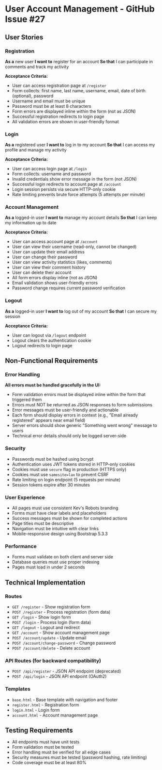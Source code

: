 # User Account Management - GitHub Issue #27

## User Stories

### Registration
**As a** new user
**I want to** register for an account
**So that** I can participate in comments and track my activity

**Acceptance Criteria:**
- User can access registration page at `/register`
- Form collects: first name, last name, username, email, date of birth (optional), password
- Username and email must be unique
- Password must be at least 8 characters
- Form errors are displayed inline within the form (not as JSON)
- Successful registration redirects to login page
- All validation errors are shown in user-friendly format

### Login
**As a** registered user
**I want to** log in to my account
**So that** I can access my profile and manage my activity

**Acceptance Criteria:**
- User can access login page at `/login`
- Form collects: username and password
- Invalid credentials show error message in the form (not JSON)
- Successful login redirects to account page at `/account`
- Login session persists via secure HTTP-only cookie
- Rate limiting prevents brute force attempts (5 attempts per minute)

### Account Management
**As a** logged-in user
**I want to** manage my account details
**So that** I can keep my information up to date

**Acceptance Criteria:**
- User can access account page at `/account`
- User can view their username (read-only, cannot be changed)
- User can update their email address
- User can change their password
- User can view activity statistics (likes, comments)
- User can view their comment history
- User can delete their account
- All form errors display inline (not as JSON)
- Email validation shows user-friendly errors
- Password change requires current password verification

### Logout
**As a** logged-in user
**I want to** log out of my account
**So that** I can secure my session

**Acceptance Criteria:**
- User can logout via `/logout` endpoint
- Logout clears the authentication cookie
- Logout redirects to login page

## Non-Functional Requirements

### Error Handling
**All errors must be handled gracefully in the UI:**
- Form validation errors must be displayed inline within the form that triggered them
- Errors must NOT be returned as JSON responses to form submissions
- Error messages must be user-friendly and actionable
- Each form should display errors in context (e.g., "Email already registered" appears near email field)
- Server errors should show generic "Something went wrong" message to users
- Technical error details should only be logged server-side

### Security
- Passwords must be hashed using bcrypt
- Authentication uses JWT tokens stored in HTTP-only cookies
- Cookies must use `secure` flag in production (HTTPS only)
- Cookies must use `samesite=lax` to prevent CSRF
- Rate limiting on login endpoint (5 requests per minute)
- Session tokens expire after 30 minutes

### User Experience
- All pages must use consistent Kev's Robots branding
- Forms must have clear labels and placeholders
- Success messages must be shown for completed actions
- Page titles must be descriptive
- Navigation must be intuitive with clear links
- Mobile-responsive design using Bootstrap 5.3.3

### Performance
- Forms must validate on both client and server side
- Database queries must use proper indexing
- Pages must load in under 2 seconds

## Technical Implementation

### Routes
- `GET /register` - Show registration form
- `POST /register` - Process registration (form data)
- `GET /login` - Show login form
- `POST /login` - Process login (form data)
- `GET /logout` - Logout and redirect
- `GET /account` - Show account management page
- `POST /account/update` - Update email
- `POST /account/change-password` - Change password
- `POST /account/delete` - Delete account

### API Routes (for backward compatibility)
- `POST /api/register` - JSON API endpoint (deprecated)
- `POST /api/login` - JSON API endpoint (OAuth2)

### Templates
- `base.html` - Base template with navigation and footer
- `register.html` - Registration form
- `login.html` - Login form
- `account.html` - Account management page

## Testing Requirements
- All endpoints must have unit tests
- Form validation must be tested
- Error handling must be verified for all edge cases
- Security measures must be tested (password hashing, rate limiting)
- Code coverage must be at least 80%